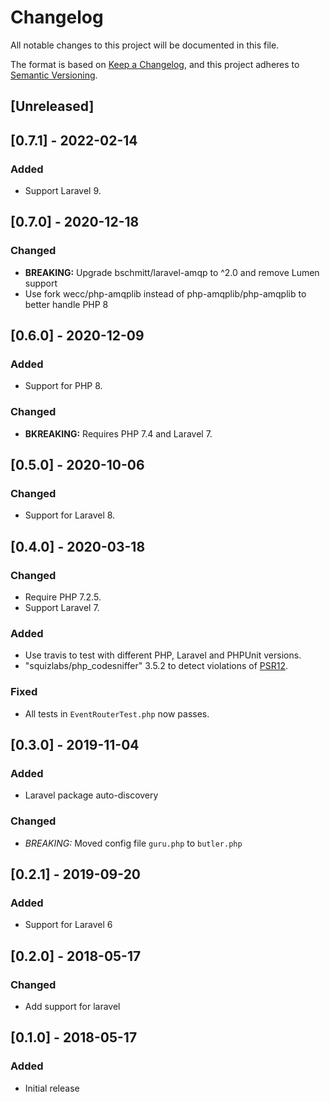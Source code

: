 # Changelog

All notable changes to this project will be documented in this file.

The format is based on [Keep a Changelog](https://keepachangelog.com/en/1.0.0/),
and this project adheres to [Semantic Versioning](https://semver.org/spec/v2.0.0.html).

## [Unreleased]


## [0.7.1] - 2022-02-14

### Added
- Support Laravel 9.


## [0.7.0] - 2020-12-18

### Changed

- **BREAKING:** Upgrade bschmitt/laravel-amqp to ^2.0 and remove Lumen support
- Use fork wecc/php-amqplib instead of php-amqplib/php-amqplib to better handle PHP 8


## [0.6.0] - 2020-12-09

### Added
- Support for PHP 8.

### Changed

- **BKREAKING:** Requires PHP 7.4 and Laravel 7.


## [0.5.0] - 2020-10-06

### Changed

- Support for Laravel 8.


## [0.4.0] - 2020-03-18

### Changed

- Require PHP 7.2.5.
- Support Laravel 7.

### Added

- Use travis to test with different PHP, Laravel and PHPUnit versions.
- "squizlabs/php_codesniffer" 3.5.2 to detect violations of [PSR12](https://www.php-fig.org/psr/psr-12/).

### Fixed

- All tests in `EventRouterTest.php` now passes.


## [0.3.0] - 2019-11-04

### Added

- Laravel package auto-discovery

### Changed

- *BREAKING:* Moved config file `guru.php` to `butler.php`


## [0.2.1] - 2019-09-20

### Added

- Support for Laravel 6


## [0.2.0] - 2018-05-17

### Changed

- Add support for laravel


## [0.1.0] - 2018-05-17

### Added

- Initial release
